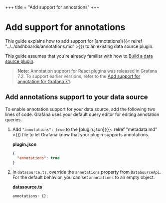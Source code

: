 +++
title = "Add support for annotations"
+++

# Add support for annotations

This guide explains how to add support for [annotations]({{< relref "../../dashboards/annotations.md" >}}) to an existing data source plugin.

This guide assumes that you're already familiar with how to [Build a data source plugin](/docs/grafana/latest/developers/plugins/create-a-grafana-plugin/develop-a-plugin/build-a-data-source-plugin/).

> **Note:** Annotation support for React plugins was released in Grafana 7.2. To support earlier versions, refer to the [Add support for annotation for Grafana 7.1](https://grafana.com/docs/grafana/v7.1/developers/plugins/add-support-for-annotations/).

## Add annotations support to your data source

To enable annotation support for your data source, add the following two lines of code. Grafana uses your default query editor for editing annotation queries.

1. Add `"annotations": true` to the [plugin.json]({{< relref "metadata.md" >}}) file to let Grafana know that your plugin supports annotations.

   **plugin.json**

   ```json
   {
     "annotations": true
   }
   ```

2. In `datasource.ts`, override the `annotations` property from `DataSourceApi`. For the default behavior, you can set `annotations` to an empty object.

   **datasource.ts**

   ```ts
   annotations: {};
   ```
